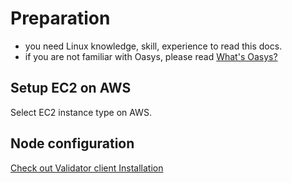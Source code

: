 # Preparation
- you need Linux knowledge, skill, experience to read this docs.
- if you are not familiar with Oasys, please read [What's Oasys?](/docs/tech-docs/whats-oasys/1-1-whats-oasys)

## Setup EC2 on AWS

Select EC2 instance type on AWS. 

## Node configuration 

[Check out Validator client Installation](/docs/hub-validator/1-operate-validator/1-2-build-validator-node)